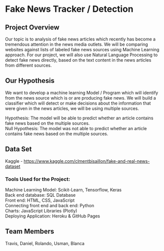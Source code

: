 # Fake News Tracker / Detection

## Project Overview
Our topic is to analysis of fake news articles which recently has become a tremendous attention in 
the news media outlets.  We will be comparing websites against lists of labeled fake news 
sources using Machine Learning approach.  For our project, we will also use Natural Language
Processing to detect fake news directly, based on the text content in the news articles from different
sources.


## Our Hypothesis 
We want to develop a machine learning Model / Program which will identify from the news source which is or 
are producing fake news.  We will build a classifier which will detect or make decisions about the 
information that were given in the news articles, we will be using multiple sources.<br />

Hypothesis: The model will be able to predict whether an article contains fake news based on the multiple sources. <br />
Null Hypothesis: The model was not able to predict whether an article contains fake news based on the multiple sources. 



## Data Set
Kaggle - https://www.kaggle.com/clmentbisaillon/fake-and-real-news-dataset


### Tools Used for the Project:<br />
Machine Learning Model:  Scikit-Learn, Tensorflow, Keras <br />
Back end database:  SQL Database <br />
Front end:  HTML, CSS, JavaScript <br />
Connecting front end and back end:  Python <br />
Charts:  JavaScript Libraries (Plotly)<br />
Deploying Application:  Heroku & GitHub Pages


## Team Members
Travis, Daniel, Rolando, Usman, Blanca